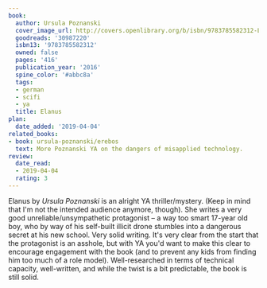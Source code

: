 ```yaml
---
book:
  author: Ursula Poznanski
  cover_image_url: http://covers.openlibrary.org/b/isbn/9783785582312-L.jpg
  goodreads: '30987220'
  isbn13: '9783785582312'
  owned: false
  pages: '416'
  publication_year: '2016'
  spine_color: '#abbc8a'
  tags:
  - german
  - scifi
  - ya
  title: Elanus
plan:
  date_added: '2019-04-04'
related_books:
- book: ursula-poznanski/erebos
  text: More Poznanski YA on the dangers of misapplied technology.
review:
  date_read:
  - 2019-04-04
  rating: 3
---
```


Elanus by *Ursula Poznanski* is an alright YA thriller/mystery. (Keep in mind that I'm not the intended audience
anymore, though). She writes a very good unreliable/unsympathetic protagonist – a way too smart 17-year old boy, who by
way of his self-built illicit drone stumbles into a dangerous secret at his new school. Very solid writing. It's very
clear from the start that the protagonist is an asshole, but with YA you'd want to make this clear to encourage
engagement with the book (and to prevent any kids from finding him too much of a role model). Well-researched in terms
of technical capacity, well-written, and while the twist is a bit predictable, the book is still solid.
